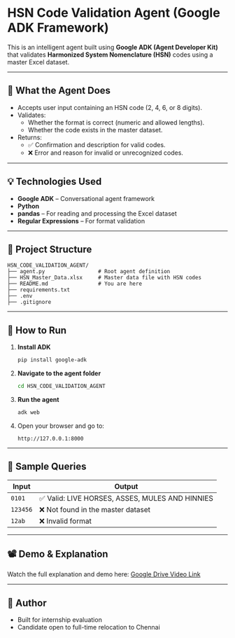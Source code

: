 # HSN Code Validation Agent (Google ADK Framework)

This is an intelligent agent built using **Google ADK (Agent Developer Kit)** that validates **Harmonized System Nomenclature (HSN)** codes using a master Excel dataset.

---

## 🧠 What the Agent Does

- Accepts user input containing an HSN code (2, 4, 6, or 8 digits).
- Validates:
  - Whether the format is correct (numeric and allowed lengths).
  - Whether the code exists in the master dataset.
- Returns:
  - ✅ Confirmation and description for valid codes.
  - ❌ Error and reason for invalid or unrecognized codes.

---

## 💡 Technologies Used

- **Google ADK** – Conversational agent framework
- **Python**
- **pandas** – For reading and processing the Excel dataset
- **Regular Expressions** – For format validation

---

## 📁 Project Structure

```
HSN_CODE_VALIDATION_AGENT/
├── agent.py                 # Root agent definition
├── HSN_Master_Data.xlsx     # Master data file with HSN codes
├── README.md                # You are here
├── requirements.txt
├── .env
├── .gitignore
```

---

## 🚀 How to Run

1. **Install ADK**

   ```bash
   pip install google-adk
   ```

2. **Navigate to the agent folder**

   ```bash
   cd HSN_CODE_VALIDATION_AGENT
   ```

3. **Run the agent**

   ```bash
   adk web
   ```

4. Open your browser and go to:
   ```
   http://127.0.0.1:8000
   ```

---

## 📝 Sample Queries

| Input    | Output                                          |
| -------- | ----------------------------------------------- |
| `0101`   | ✅ Valid: LIVE HORSES, ASSES, MULES AND HINNIES |
| `123456` | ❌ Not found in the master dataset              |
| `12ab`   | ❌ Invalid format                               |

---

## 📽️ Demo & Explanation

Watch the full explanation and demo here: [Google Drive Video Link](https://drive.google.com/your-video-link)

---

## 📌 Author

- Built for internship evaluation
- Candidate open to full-time relocation to Chennai
